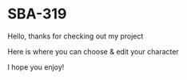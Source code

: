 # SBA-319
Hello, thanks for checking out my project

Here is where you can choose & edit your character

I hope you enjoy!